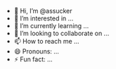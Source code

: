 - 👋 Hi, I’m @assucker
- 👀 I’m interested in ...
- 🌱 I’m currently learning ...
- 💞️ I’m looking to collaborate on ...
- 📫 How to reach me ...
- 😄 Pronouns: ...
- ⚡ Fun fact: ...

<!---
assucker/assucker is a ✨ special ✨ repository because its `README.md` (this file) appears on your GitHub profile.
You can click the Preview link to take a look at your changes.
--->

